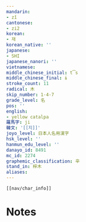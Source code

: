 ```yaml
---
mandarin:
- zǐ
cantonese:
- zi2
korean:
- 재
korean_native: ''
japanese:
- SHI
japanese_nanori: ''
vietnamese:
middle_chinese_initial: t͡s
middle_chinese_final: ɨ
stroke_count: 11
radical: 木
skip_number: 1-4-7
grade_level: 名
pos: ''
english:
- yellow catalpa
羅馬字: ji
韓文: '[[지]]'
joyo_level: 日本人名用漢字
hsk_level: ''
hanmun_edu_level: ''
danayo_id: 8491
mc_id: 2274
graphemic_classification: 辛
stand_in: 梓木
aliases:
---
```

```meta-bind-embed
[[nav/char_info]]
```

# Notes
